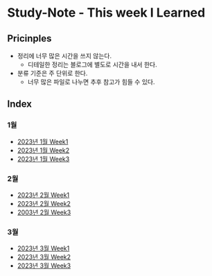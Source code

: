 # Study-Note - This week I Learned

## Pricinples
- 정리에 너무 많은 시간을 쓰지 않는다.
    - 디테일한 정리는 블로그에 별도로 시간을 내서 한다.
- 분류 기준은 주 단위로 한다.
    - 너무 많은 파일로 나누면 추후 참고가 힘들 수 있다.

## Index
### 1월
- [2023년 1월 Week1](/2023/01/Week1.md)
- [2023년 1월 Week2](/2023/01/Week2.md)
- [2023년 1월 Week3](/2023/01/Week3.md)
### 2월
- [2023년 2월 Week1](/2023/02/Week1.md)
- [2023년 2월 Week2](/2023/02/Week2.md)
- [2003년 2월 Week3](/2023/02/Week3.md)
### 3월
- [2023년 3월 Week1](/2023/03/Week1.md)
- [2023년 3월 Week2](/2023/03/Week2.md)
- [2023년 3월 Week3](/2023/03/Week3.md)